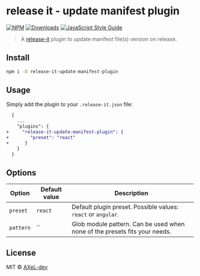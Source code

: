 # release it - update manifest plugin

[![NPM](https://img.shields.io/npm/v/release-it-update-manifest-plugin.svg)](https://www.npmjs.com/package/release-it-update-manifest-plugin)
[![Downloads](https://img.shields.io/npm/dt/release-it-update-manifest-plugin.svg)](https://www.npmjs.com/package/release-it-update-manifest-plugin)
[![JavaScript Style Guide](https://img.shields.io/badge/code_style-standard-green.svg)](https://standardjs.com)

> A [release-it](https://github.com/release-it/release-it) plugin to update manifest file(s) version on release.

## Install

```bash
npm i -D release-it-update-manifest-plugin
```

## Usage

Simply add the plugin to your `.release-it.json` file:

```diff
  {
    ...
    "plugins": {
+     "release-it-update-manifest-plugin": {
+        "preset": "react"
+      }
    }
  }
```

## Options

| Option    | Default value | Description                                                                |
| --------- | ------------- | -------------------------------------------------------------------------- |
| `preset`  | `react`       | Default plugin preset. Possible values: `react` or `angular`.              |
| `pattern` | ``            | Glob module pattern. Can be used when none of the presets fits your needs. |

## License

MIT © [AXeL-dev](https://github.com/AXeL-dev)
